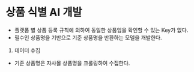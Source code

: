 # 상품 식별 AI 개발
- 플랫폼 별 상품 등록 규칙에 의하여 동일한 상품임을 확인할 수 있는 Key가 없다.
- 필수인 상품명을 기반으로 기준 상품명을 반환하는 모델을 개발한다.

1. 데이터 수집
- 기준 상품명은 자사몰 상품명을 크롤링하여 수집한다.
